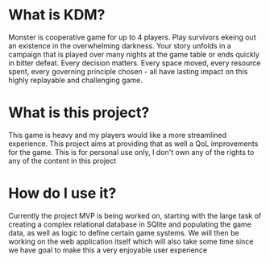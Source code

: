 # What is KDM?
Monster is cooperative game for up to 4 players. Play survivors ekeing out an existence in the overwhelming darkness. Your story unfolds in a campaign that is played over many nights at the game table or ends quickly in bitter defeat. Every decision matters. Every space moved, every resource spent, every governing principle chosen - all have lasting impact on this highly replayable and challenging game.

# What is this project?
This game is heavy and my players would like a more streamlined experience. This project aims at providing that as well a QoL improvements for the game. This is for personal use only, I don't own any of the rights to any of the content in this project

# How do I use it?
Currently the project MVP is being worked on, starting with the large task of creating a complex relational database in SQlite and populating the game data, as well as logic to define certain game systems. We will then be working on the web application itself which will also take some time since we have goal to make this a very enjoyable user experience
